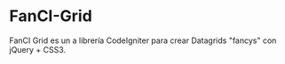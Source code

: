 FanCI-Grid
==========

FanCI Grid es un a librería CodeIgniter para crear Datagrids "fancys" con jQuery + CSS3.